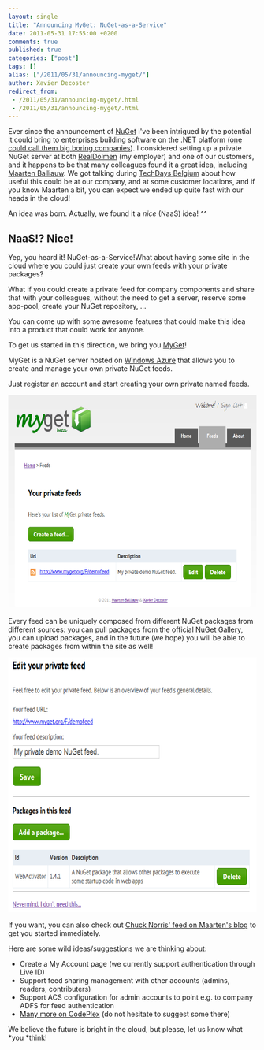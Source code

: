 ```yaml
---
layout: single
title: "Announcing MyGet: NuGet-as-a-Service"
date: 2011-05-31 17:55:00 +0200
comments: true
published: true
categories: ["post"]
tags: []
alias: ["/2011/05/31/announcing-myget/"]
author: Xavier Decoster
redirect_from:
 - /2011/05/31/announcing-myget/.html
 - /2011/05/31/announcing-myget/.html
---
```

<p>Ever since the announcement of <a href="http://www.nuget.org" target="_blank">NuGet</a> I've been intrigued by the potential it could bring to enterprises building software on the .NET platform (<a href="http://www.hanselman.com/blog/NuGetForTheEnterpriseNuGetInAContinuousIntegrationAutomatedBuildSystem.aspx" target="_blank">one could call them big boring companies</a>). I considered setting up a private NuGet server at both <a href="http://www.realdolmen.com" target="_blank">RealDolmen</a> (my employer) and one of our customers, and it happens to be that many colleagues found it a great idea, including <a href="http://blog.maartenballiauw.be" target="_blank">Maarten Balliauw</a>. We got talking during <a href="http://www.microsoft.com/belux/techdays/2011/" target="_blank">TechDays Belgium</a> about how useful this could be at our company, and at some customer locations, and if you know Maarten a bit, you can expect we ended up quite fast with our heads in the cloud!</p>

<p>An idea was born. Actually, we found it a <em>nice</em> (NaaS) idea! ^^</p>

<h2>NaaS!? Nice!</h2>

<p>Yep, you heard it! NuGet-as-a-Service!<a href="http://www.myget.org" target="_blank"><img alt="" align="right" src="http://www.myget.org/Content/images/myget/logo.png" /></a>What about having some site in the cloud where you could just create your own feeds with your private packages?</p>

<p>What if you could create a private feed for company components and share that with your colleagues, without the need to get a server, reserve some app-pool, create your NuGet repository, ...</p>

<p>You can come up with some awesome features that could make this idea into a product that could work for anyone.</p>

<p>To get us started in this direction, we bring you <a href="http://www.myget.org" target="_blank">MyGet</a>!</p>

<p>MyGet is a NuGet server hosted on <a href="http://www.microsoft.com/windowsazure/" target="_blank">Windows Azure</a> that allows you to create and manage your own private NuGet feeds. </p>

<p>Just register an account and start creating your own private named feeds.</p>

<p><img alt="" src="/images/2011-05-31/2011-5-manage_feeds.png" width="650" height="434" /></p>

<p>Every feed can be uniquely composed from different NuGet packages from different sources: you can pull packages from the official <a href="http://www.nuget.org" target="_blank">NuGet Gallery</a>, you can upload packages, and in the future (we hope) you will be able to create packages from within the site as well!</p>

<p><img alt="" src="/images/2011-05-31/2011-5-manage_packages.png" width="650" height="518" /></p>

<p>If you want, you can also check out <a href="https://blog.maartenballiauw.be/post/2011/05/31/creating-your-own-private-nuget-feed-myget.html" target="_blank">Chuck Norris' feed on Maarten's blog</a> to get you started immediately.</p>

<p>Here are some wild ideas/suggestions we are thinking about:</p>

<ul>
<li>Create a My Account page (we currently support authentication through Live ID)</li>
<li>Support feed sharing management with other accounts (admins, readers, contributers)</li>
<li>Support ACS configuration for admin accounts to point e.g. to company ADFS for feed authentication</li>
<li><a href="http://myget.codeplex.com/workitem/list/basic" target="_blank">Many more on CodePlex</a> (do not hesitate to suggest some there)</li>
</ul>

<p>We believe the future is bright in the cloud, but please, let us know what *you *think!</p>
